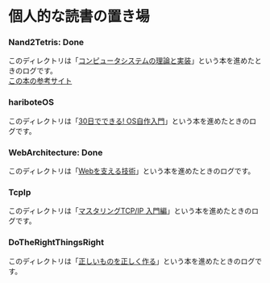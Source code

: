 # 個人的な読書の置き場
### Nand2Tetris: Done
このディレクトリは「[コンピュータシステムの理論と実装](https://www.amazon.co.jp/%E3%82%B3%E3%83%B3%E3%83%94%E3%83%A5%E3%83%BC%E3%82%BF%E3%82%B7%E3%82%B9%E3%83%86%E3%83%A0%E3%81%AE%E7%90%86%E8%AB%96%E3%81%A8%E5%AE%9F%E8%A3%85-%E2%80%95%E3%83%A2%E3%83%80%E3%83%B3%E3%81%AA%E3%82%B3%E3%83%B3%E3%83%94%E3%83%A5%E3%83%BC%E3%82%BF%E3%81%AE%E4%BD%9C%E3%82%8A%E6%96%B9-Noam-Nisan/dp/4873117127)」という本を進めたときのログです。  
[この本の参考サイト](https://www.nand2tetris.org/)

### hariboteOS
このディレクトリは「[30日でできる! OS自作入門](https://www.amazon.co.jp/30%E6%97%A5%E3%81%A7%E3%81%A7%E3%81%8D%E3%82%8B-OS%E8%87%AA%E4%BD%9C%E5%85%A5%E9%96%80-%E5%B7%9D%E5%90%88-%E7%A7%80%E5%AE%9F/dp/4839919844)」という本を進めたときのログです。  

### WebArchitecture: Done
このディレクトリは「[Webを支える技術](https://www.amazon.co.jp/Web%E3%82%92%E6%94%AF%E3%81%88%E3%82%8B%E6%8A%80%E8%A1%93-HTTP%E3%80%81URI%E3%80%81HTML%E3%80%81%E3%81%9D%E3%81%97%E3%81%A6REST-WEB-PRESS-plus/dp/4774142042)」という本を進めたときのログです。

### TcpIp
このディレクトリは「[マスタリングTCP/IP 入門編](https://www.amazon.co.jp/%E3%83%9E%E3%82%B9%E3%82%BF%E3%83%AA%E3%83%B3%E3%82%B0TCP-IP-%E5%85%A5%E9%96%80%E7%B7%A8-%E7%AC%AC5%E7%89%88-%E7%AB%B9%E4%B8%8B/dp/4274068765)」という本を進めたときのログです。

### DoTheRightThingsRight
このディレクトリは「[正しいものを正しく作る](https://www.amazon.co.jp/%E6%AD%A3%E3%81%97%E3%81%84%E3%82%82%E3%81%AE%E3%82%92%E6%AD%A3%E3%81%97%E3%81%8F%E3%81%A4%E3%81%8F%E3%82%8B-%E3%83%97%E3%83%AD%E3%83%80%E3%82%AF%E3%83%88%E3%82%92%E3%81%A4%E3%81%8F%E3%82%8B%E3%81%A8%E3%81%AF%E3%81%A9%E3%81%86%E3%81%84%E3%81%86%E3%81%93%E3%81%A8%E3%81%AA%E3%81%AE%E3%81%8B%E3%80%81%E3%81%82%E3%82%8B%E3%81%84%E3%81%AF%E3%82%A2%E3%82%B8%E3%83%A3%E3%82%A4%E3%83%AB%E3%81%AE%E3%81%9D%E3%81%AE%E5%85%88%E3%81%AB%E3%81%A4%E3%81%84%E3%81%A6-%E5%B8%82%E8%B0%B7%E8%81%A1%E5%95%93/dp/4802511191)」という本を進めたときのログです。
